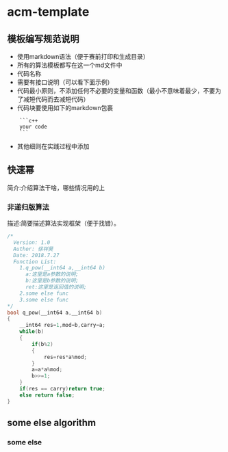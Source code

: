 # acm-template

## 模板编写规范说明

- 使用markdown语法（便于赛前打印和生成目录）
- 所有的算法模板都写在这一个md文件中
- 代码名称
- 需要有接口说明（可以看下面示例）
- 代码最小原则，不添加任何不必要的变量和函数（最小不意味着最少，不要为了减短代码而去减短代码）
- 代码块要使用如下的markdown包裹
```
    ```c++
    your code  
    ```
```
- 其他细则在实践过程中添加

## 快速幂

简介:介绍算法干啥，哪些情况用的上  


### 非递归版算法

描述:简要描述算法实现框架（便于找错）。

```c++
/*
  Version: 1.0
  Author: 徐祥昊
  Date: 2018.7.27
  Function List:
    1.q_pow(__int64 a,__int64 b)  
      a:这里是a参数的说明;  
      b:这里是b参数的说明;
      ret:这里是返回值的说明;
    2.some else func
    3.some else func
*/
bool q_pow(__int64 a,__int64 b)
{
	__int64 res=1,mod=b,carry=a;
	while(b)
	{
		if(b%2)
		{
			res=res*a%mod;
		}
		a=a*a%mod;
		b>>=1;
	}
	if(res == carry)return true;
	else return false;
}
```

## some else algorithm

### some else